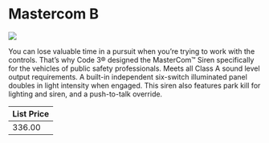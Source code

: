 # Mastercom B
![](https://github.com/nicelion/piren/blob/master/sirens/Code%203/Mastercom%20B/screenshot.jpg?raw=true)

You can lose valuable time in a pursuit when you’re trying to work with the controls. That’s why Code 3® designed the MasterCom™ Siren specifically for the vehicles of public safety professionals. Meets all Class A sound level output requirements. A built-in independent six-switch illuminated panel doubles in light intensity when engaged. This siren also features park kill for lighting and siren, and a push-to-talk override.

| List Price    |
| ------------- |
| 336.00       |  
